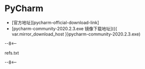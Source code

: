 # PyCharm

- [官方地址][pycharm-official-download-link]
- [pycharm-community-2020.2.3.exe 镜像下载地址]({{ var.mirror_download_host }}pycharm-community-2020.2.3.exe)

--8<--

refs.txt

--8<--